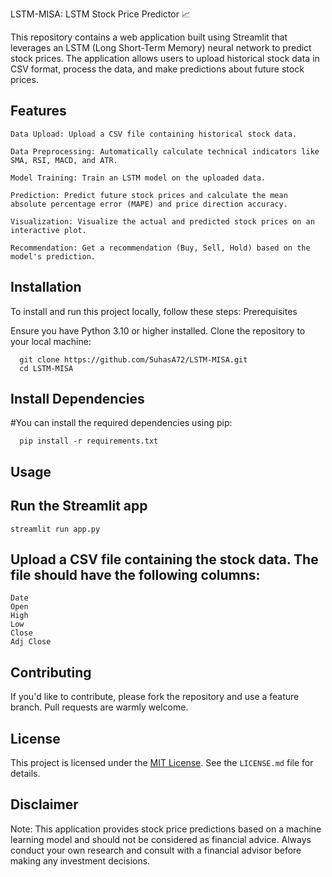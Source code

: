 LSTM-MISA: LSTM Stock Price Predictor 📈

This repository contains a web application built using Streamlit that leverages an LSTM (Long Short-Term Memory) neural network to predict stock prices. The application allows users to upload historical stock data in CSV format, process the data, and make predictions about future stock prices.

## Features

    Data Upload: Upload a CSV file containing historical stock data.
    
    Data Preprocessing: Automatically calculate technical indicators like SMA, RSI, MACD, and ATR.
    
    Model Training: Train an LSTM model on the uploaded data.
    
    Prediction: Predict future stock prices and calculate the mean absolute percentage error (MAPE) and price direction accuracy.
    
    Visualization: Visualize the actual and predicted stock prices on an interactive plot.
    
    Recommendation: Get a recommendation (Buy, Sell, Hold) based on the model's prediction.

## Installation

  To install and run this project locally, follow these steps:
  Prerequisites

  Ensure you have Python 3.10 or higher installed. Clone the repository to your local machine:

      git clone https://github.com/SuhasA72/LSTM-MISA.git
      cd LSTM-MISA
  
## Install Dependencies

  #You can install the required dependencies using pip:

      pip install -r requirements.txt

## Usage

## Run the Streamlit app

    streamlit run app.py

## Upload a CSV file containing the stock data. The file should have the following columns:

    Date
    Open
    High
    Low
    Close
    Adj Close

## Contributing

  If you'd like to contribute, please fork the repository and use a feature branch. Pull requests are warmly welcome.

## License

This project is licensed under the [MIT License](LICENSE.md). See the `LICENSE.md` file for details.


## Disclaimer

  Note: This application provides stock price predictions based on a machine learning model and should not be considered as financial advice. Always conduct your own research and consult with a financial advisor before making any investment decisions.


